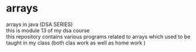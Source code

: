 # arrays
arrays in java (DSA SERIES)
<br>
this is module 13 of my dsa course
<br>
this repository contains various programs related to arrays which used to be taught in my class (both clas work as well as home work )
<br>
